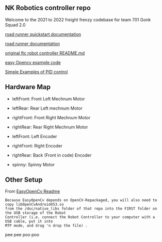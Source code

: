 ## NK Robotics controller repo

Welcome to the 2021 to 2022 freight frenzy codebase for team 701 Gonk Squad 2.0


[road runner quickstart documentation](https://acme-robotics.gitbook.io/road-runner/quickstart/introduction)

[road runner documentation](https://learnroadrunner.com)

[original ftc robot controller README.md](https://github.com/FIRST-Tech-Challenge/FtcRobotController/blob/master/README.md)

[easy Opencv example code](https://github.com/OpenFTC/EasyOpenCV/tree/master/examples/src/main/java/org/firstinspires/ftc/teamcode)

[Simple Examples of PID control](https://www.youtube.com/watch?v=XfAt6hNV8XM)


## Hardware Map

- leftFront: Front Left Mechnum Motor
- leftRear: Rear Left mechnum Motor
- rightFront: Front Right Mechnum Motor
- rightRear: Rear Right Mechnum Motor

- leftFront: Left Encoder
- rightFront: Right Encoder
- rightRear: Back (Front in code) Encoder

- spinny: Spinny Motor

## Other Setup

From [EasyOpenCv Readme](https://github.com/OpenFTC/EasyOpenCV/blob/master/readme.md)
```
Because EasyOpenCv depends on OpenCV-Repackaged, you will also need to copy libOpenCvAndroid453.so
from the /doc/native_libs folder of that repo into the FIRST folder on the USB storage of the Robot
Controller (i.e. connect the Robot Controller to your computer with a USB cable, put it into
MTP mode, and drag 'n drop the file) .
```

pee pee poo poo